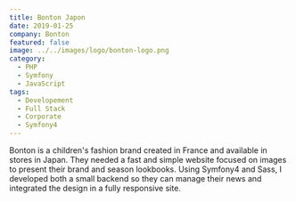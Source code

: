 ```yaml
---
title: Bonton Japon
date: 2019-01-25
company: Bonton
featured: false
image: ../../images/logo/bonton-logo.png
category:
  - PHP
  - Symfony
  - JavaScript
tags:
  - Developement
  - Full Stack
  - Corporate
  - Symfony4
---
```


Bonton is a children's fashion brand created in France and available in stores in Japan. They needed a fast and simple website focused on images to present their brand and season lookbooks. Using Symfony4 and Sass, I developed both a small backend so they can manage their news and integrated the design in a fully responsive site.
